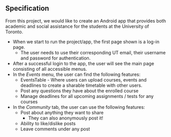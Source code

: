 ## Specification

From this project, we would like to create an Android app that provides both academic and
social assistance for the students at the University of Toronto.

* When we start to run the project/app, the first page shown is a log-in page. 
  * The user needs to use their corresponding UT email, their username and password for authentication. 
* After a successful login to the app, the user will see the main page consisting of all accessible menus. 
* In the *Events* menu, the user can find the following features:
  * EventsTable - Where users can upload courses, events and deadlines to create a sharable timetable with other users.
  * Post any questions they have about the enrolled course
  * Manage deadlines for all upcoming assignments / tests for any courses
* In the *Community* tab, the user can use the following features:
  * Post about anything they want to share 
    * They can also anonymously post it!
  * Ability to like/dislike posts
  * Leave comments under any post
